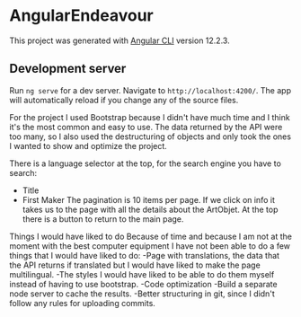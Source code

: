 # AngularEndeavour

This project was generated with [Angular CLI](https://github.com/angular/angular-cli) version 12.2.3.

## Development server

Run `ng serve` for a dev server. Navigate to `http://localhost:4200/`. The app will automatically reload if you change any of the source files.

For the project I used Bootstrap because I didn't have much time and I think it's the most common and easy to use.
The data returned by the API were too many, so I also used the destructuring of objects and only took the ones I wanted to show and optimize the project.


There is a language selector at the top, for the search engine you have to search:
- Title
- First Maker 
The pagination is 10 items per page.
If we click on info it takes us to the page with all the details about the ArtObjet.
At the top there is a button to return to the main page. 



Things I would have liked to do
Because of time and because I am not at the moment with the best computer equipment I have not been able to do a few things that I would have liked to do:
-Page with translations, the data that the API returns if translated but I would have liked to make the page multilingual.
-The styles I would have liked to be able to do them myself instead of having to use bootstrap.
-Code optimization
-Build a separate node server to cache the results.
-Better structuring in git, since I didn't follow any rules for uploading commits. 

